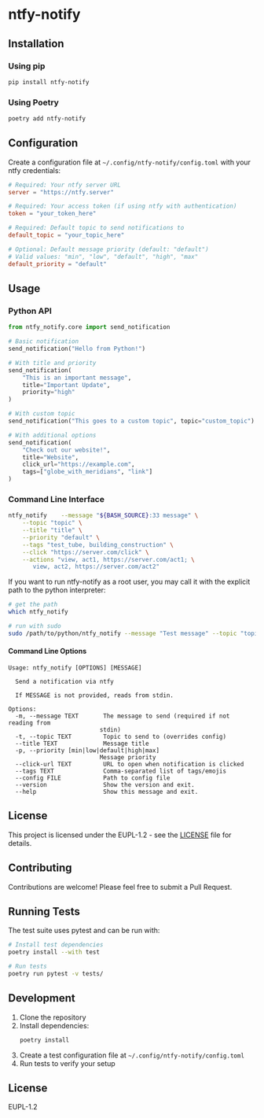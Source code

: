 # ntfy-notify

## Installation

### Using pip

```bash
pip install ntfy-notify
```

### Using Poetry

```bash
poetry add ntfy-notify
```

## Configuration

Create a configuration file at `~/.config/ntfy-notify/config.toml` with your ntfy credentials:

```toml
# Required: Your ntfy server URL
server = "https://ntfy.server"

# Required: Your access token (if using ntfy with authentication)
token = "your_token_here"

# Required: Default topic to send notifications to
default_topic = "your_topic_here"

# Optional: Default message priority (default: "default")
# Valid values: "min", "low", "default", "high", "max"
default_priority = "default"
```

## Usage

### Python API

```python
from ntfy_notify.core import send_notification

# Basic notification
send_notification("Hello from Python!")

# With title and priority
send_notification(
    "This is an important message",
    title="Important Update",
    priority="high"
)

# With custom topic
send_notification("This goes to a custom topic", topic="custom_topic")

# With additional options
send_notification(
    "Check out our website!",
    title="Website",
    click_url="https://example.com",
    tags=["globe_with_meridians", "link"]
)
```

### Command Line Interface

```bash
ntfy_notify    --message "${BASH_SOURCE}:33 message" \
    --topic "topic" \
	--title "title" \
	--priority "default" \
	--tags "test_tube, building_construction" \
	--click "https://server.com/click" \
    --actions "view, act1, https://server.com/act1; \
       view, act2, https://server.com/act2"
```

If you want to run ntfy-notify as a root user, you may call it with the explicit path to the python interpreter:

```bash
# get the path
which ntfy_notify

# run with sudo
sudo /path/to/python/ntfy_notify --message "Test message" --topic "topic" --title "Test Title" --priority "default" --tags "test" --click "https://example.com"
```

#### Command Line Options

```
Usage: ntfy_notify [OPTIONS] [MESSAGE]

  Send a notification via ntfy

  If MESSAGE is not provided, reads from stdin.

Options:
  -m, --message TEXT       The message to send (required if not reading from
                          stdin)
  -t, --topic TEXT         Topic to send to (overrides config)
  --title TEXT             Message title
  -p, --priority [min|low|default|high|max]
                          Message priority
  --click-url TEXT         URL to open when notification is clicked
  --tags TEXT              Comma-separated list of tags/emojis
  --config FILE            Path to config file
  --version                Show the version and exit.
  --help                   Show this message and exit.
```

## License

This project is licensed under the EUPL-1.2 - see the [LICENSE](LICENSE) file for details.

## Contributing

Contributions are welcome! Please feel free to submit a Pull Request.

## Running Tests

The test suite uses pytest and can be run with:

```bash
# Install test dependencies
poetry install --with test

# Run tests
poetry run pytest -v tests/
```

## Development

1. Clone the repository
2. Install dependencies:
   ```bash
   poetry install
   ```
3. Create a test configuration file at `~/.config/ntfy-notify/config.toml`
4. Run tests to verify your setup

## License

EUPL-1.2